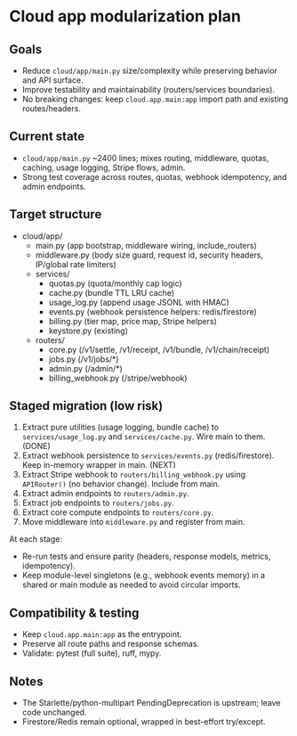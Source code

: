 # Cloud app modularization plan

## Goals
- Reduce `cloud/app/main.py` size/complexity while preserving behavior and API surface.
- Improve testability and maintainability (routers/services boundaries).
- No breaking changes: keep `cloud.app.main:app` import path and existing routes/headers.

## Current state
- `cloud/app/main.py` ~2400 lines; mixes routing, middleware, quotas, caching, usage logging, Stripe flows, admin.
- Strong test coverage across routes, quotas, webhook idempotency, and admin endpoints.

## Target structure
- cloud/app/
  - main.py (app bootstrap, middleware wiring, include_routers)
  - middleware.py (body size guard, request id, security headers, IP/global rate limiters)
  - services/
    - quotas.py (quota/monthly cap logic)
    - cache.py (bundle TTL LRU cache)
    - usage_log.py (append usage JSONL with HMAC)
    - events.py (webhook persistence helpers: redis/firestore)
    - billing.py (tier map, price map, Stripe helpers)
    - keystore.py (existing)
  - routers/
    - core.py (/v1/settle, /v1/receipt, /v1/bundle, /v1/chain/receipt)
    - jobs.py (/v1/jobs/*)
    - admin.py (/admin/*)
    - billing_webhook.py (/stripe/webhook)

## Staged migration (low risk)
1. Extract pure utilities (usage logging, bundle cache) to `services/usage_log.py` and `services/cache.py`. Wire main to them. (DONE)
2. Extract webhook persistence to `services/events.py` (redis/firestore). Keep in-memory wrapper in main. (NEXT)
3. Extract Stripe webhook to `routers/billing_webhook.py` using `APIRouter()` (no behavior change). Include from main.
4. Extract admin endpoints to `routers/admin.py`.
5. Extract job endpoints to `routers/jobs.py`.
6. Extract core compute endpoints to `routers/core.py`.
7. Move middleware into `middleware.py` and register from main.

At each stage:
- Re-run tests and ensure parity (headers, response models, metrics, idempotency).
- Keep module-level singletons (e.g., webhook events memory) in a shared or main module as needed to avoid circular imports.

## Compatibility & testing
- Keep `cloud.app.main:app` as the entrypoint.
- Preserve all route paths and response schemas.
- Validate: pytest (full suite), ruff, mypy.

## Notes
- The Starlette/python-multipart PendingDeprecation is upstream; leave code unchanged.
- Firestore/Redis remain optional, wrapped in best-effort try/except.
